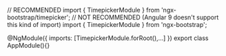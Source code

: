 // RECOMMENDED
import { TimepickerModule } from 'ngx-bootstrap/timepicker';
// NOT RECOMMENDED (Angular 9 doesn't support this kind of import)
import { TimepickerModule } from 'ngx-bootstrap';

@NgModule({
  imports: [TimepickerModule.forRoot(),...]
})
export class AppModule(){}
